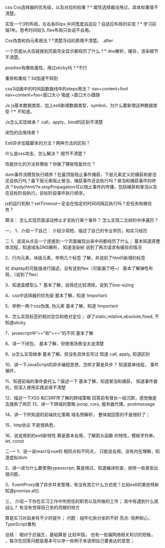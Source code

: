 css
Css选择器的优先级，以及对应的权重？*
属性选择器没用过，具体权重值不清楚。

实现一个3列布局，左右各60px,中间宽度自适应？自适应布局的实现？*
学习前端1年。思考时间较久.flex布局只会说不会用。

Css伪类和伪元素用法？*清楚浮动的原理不清楚。
.after

一个页面从点击链接到页面完全显示都经历了什么？*
dns解析，缓存，渲染细节不清楚。


position有哪些属性，用过sticky吗？*不行

重排和重绘？3d加速不知到

css3动画中的时间函数曲线中的steps用法？
nav+content+foot nav+content+foo<窗口大小 吸底 >窗口大小跟随

Js
js基本数据类型，加上es6新增数据类型，symbol，为什么要新增这种数据类型？*
不知道。

Js怎么实现继承？
call，apply，bind的区别不清楚

闭包的应用场景？


Es6异步加载脚本的方法？两种方法的区别？

什么是xss攻击，怎么解决？
细节不清楚？

性能优化的方法有哪些？你做了哪些性能优化？

dom事件流模型执行顺序？在最顶层阻止事件捕获，下层元素定义的捕获和冒泡还会执行吗？最下层元素阻止冒泡，捕获事件还会执行吗？冒泡和捕获事件的终点？body/html/?e.stopPropagation可以阻止事件的传播，包括捕获和冒泡以及在目标阶段执行。目标阶段事件执行顺序。

js的运行机制？setTimeout一定会在指定的时间间隔后执行吗？宏任务和微任务？

算法：
怎么实现页面滚动停止才去执行某个事件？
怎么实现二叉树的中序遍历？



一，
1、介绍一下自己：
介绍少简短，描述了自己的专业学历，和实习经历

二
1、说说从点击一个连接到一个页面展现出来中间都经历了什么；
基本知道真整体流程，知道域名DNS解析，
知道渲染树
说到了再次请求有缓存的情况

2、行内元素，块级元素，举例几个标签
了解，并说到了html5新增的标签

对 display的可能值进行描述，没有说到flex（可能漏了吧~）
基本了解弹性布局，（说到了flex）

3、知道盒模型么？
基本了解，说得还比较清除。说到了box-sizing

4、css中选择器的优先级
基本了解，知道 !important

5、举例一两个css伪类, 伪元素
基本了解，知道 !important

6、怎么实现标签的相对定位和绝对定位；
讲了static,relative,absolute,fixed, 不知道sticky

7、javascript中”==”和“===”的不同
基本了解

8、讲一下闭包，
基本了解，但使用场景没太说清楚

9、js怎么实现继承
基本了解。但没有具体去写过
知道 call, apply, 知道区别

10、讲一下JavaScript的异步编程思想，怎样才算是异步？
知道是单线程， 事件循环，


11、知道前端的事件委托么？描述一下
基本了解，知道冒泡和捕获，
知道事件委托，但深入使用实践说得不清楚

12、描述一下XSS 和CSRF所了解的跨域策略
回答前有很长一段沉默，感觉像是去搜索了网页
13、讲一下跨域的策略
 jsonp, cors, 服务器代理，postmessage

14、讲一下所知道的前端优化策略
域名预解析，
整体就回答的不是很好了；

15、http协议
不是很熟悉，

16、说说用到的es6新特性
算是基本会用，了解箭头函数 的特性，模板字符串，let, const


二-一
1、说一说react与vue的 相同点和不同点，
只能说会用，没有内在理解，知道虚拟dom

2、讲一讲为什么要使用typesscript;
算是用过，知道编译检查，排除一些类型出错问题，

3、EventProxy做了异步并发管理，有没有其它什么方式呢？比如es6的某些特新
知道promise.all()


三，
介绍一下你在实习工作中所担任的职责以及所做的工作；
其中有遇到什么挑战么？
有没有觉得自己坐的亮眼的地方

算是实习对自身有不少的提升；
问题：组件化拆分坐的不好
亮点: 培养耐心，TypeScript重构


总结：
相对于应届生，基础算是 比较牢固，
也有一些偏网络相关知识的短板，
，每次在回答问题是基本可以举一些例子来说明自己要表达的意思；